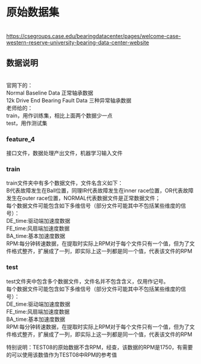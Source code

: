 # 原始数据集
<br>https://csegroups.case.edu/bearingdatacenter/pages/welcome-case-western-reserve-university-bearing-data-center-website
## 数据说明
<br>官网下的：
<br>Normal Baseline Data   正常轴承数据
<br>12k Drive End Bearing Fault Data   三种异常轴承数据
<br>老师给的：
<br>train，用作训练集，相比上面两个数据少一点
<br>test，用作测试集

### feature_4
接口文件，数据处理产出文件，机器学习输入文件

### train
train文件夹中有多个数据文件，文件名含义如下：   
B代表故障发生在Ball位置，同理IR代表故障发生在inner race位置，OR代表故障发生在outer race位置，NORMAL代表数据文件是正常数据文件；   
每个数据文件可能包含如下多维信号（部分文件可能其中不包括某些维度的信号）：   
DE_time:驱动端加速度数据   
FE_time:风扇端加速度数据   
BA_time:基本加速度数据   
RPM:每分钟转速数据，在提取时实际上RPM对于每个文件只有一个值，但为了文件格式整齐，扩展成了一列，即实际上这一列都是同一个值，代表该文件的RPM
### test
test文件夹中包含多个数据文件，文件名并不包含含义，仅用作记号。    
每个数据文件可能包含如下多维信号（部分文件可能其中不包括某些维度的信号）：   
DE_time:驱动端加速度数据   
FE_time:风扇端加速度数据   
BA_time:基本加速度数据   
RPM:每分钟转速数据，在提取时实际上RPM对于每个文件只有一个值，但为了文件格式整齐，扩展成了一列，即实际上这一列都是同一个值，代表该文件的RPM

特别说明：TEST08的原始数据不含RPM，经查，该数据的RPM是1750，有需要的可以使用该数值作为TEST08中RPM的参考值
